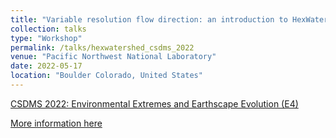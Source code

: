 ```yaml
---
title: "Variable resolution flow direction: an introduction to HexWatershed"
collection: talks
type: "Workshop"
permalink: /talks/hexwatershed_csdms_2022
venue: "Pacific Northwest National Laboratory"
date: 2022-05-17
location: "Boulder Colorado, United States"
---
```


[CSDMS 2022: Environmental Extremes and Earthscape Evolution (E4)](https://csdms.colorado.edu/wiki/MeetingOfInterest:Meeting-415)

[More information here](http://www.hexwatershed.org)



